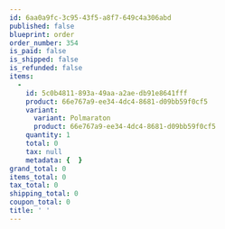```yaml
---
id: 6aa0a9fc-3c95-43f5-a8f7-649c4a306abd
published: false
blueprint: order
order_number: 354
is_paid: false
is_shipped: false
is_refunded: false
items:
  -
    id: 5c0b4811-893a-49aa-a2ae-db91e8641fff
    product: 66e767a9-ee34-4dc4-8681-d09bb59f0cf5
    variant:
      variant: Polmaraton
      product: 66e767a9-ee34-4dc4-8681-d09bb59f0cf5
    quantity: 1
    total: 0
    tax: null
    metadata: {  }
grand_total: 0
items_total: 0
tax_total: 0
shipping_total: 0
coupon_total: 0
title: ' '
---
```

